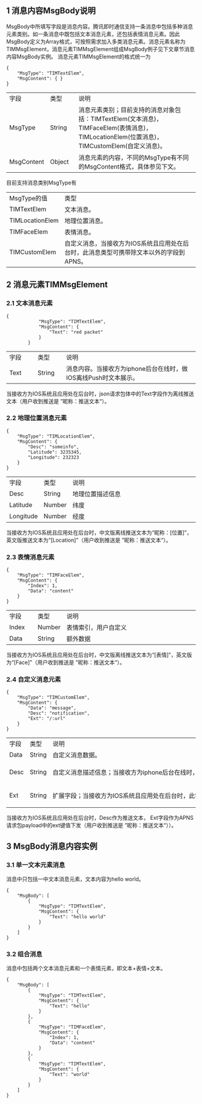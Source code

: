 ## 1 消息内容MsgBody说明

MsgBody中所填写字段是消息内容。腾讯即时通信支持一条消息中包括多种消息元素类别。如一条消息中既包括文本消息元素，还包括表情消息元素。因此MsgBody定义为Array格式，可按照需求加入多类消息元素。消息元素名称为TIMMsgElement，消息元素TIMMsgElement组成MsgBody例子见下文章节消息内容MsgBody实例。
消息元素TIMMsgElement的格式统一为
```
{
    "MsgType": "TIMTextElem", 
    "MsgContent": { }
}
```
<table style="width:100%;">
		<tbody>
			<tr>
				<td style="width:15%;">
					字段
				</td>
				<td style="width:15%;">
					类型
				</td>
				<td>
					说明
				</td>
			</tr>
			<tr>
				<td>
					MsgType<br />
				</td>
				<td>
					String
				</td>
				<td>
					消息元素类别；<span style="line-height:1.5;">目前支持的消息对象包括：</span><span style="line-height:1.5;">TIMTextElem(文本消息)，TIMFaceElem(表情消息)，</span><span style="line-height:1.5;">TIMLocationElem(位置消息)，TIMCustomElem(自定义消息)。</span><br />
				</td>
			</tr>
			<tr>
				<td>
					MsgContent<br />
				</td>
				<td>
					Object
				</td>
				<td>
					消息元素的内容，不同的MsgType有不同的MsgContent格式，具体参见下文。
				</td>
			</tr>
		</tbody>
	</table>
目前支持消息类别MsgType有
<table style="width:100%;" >
		<tbody>
			<tr>
				<td style="width:15%;">
					MsgType的值<br />
				</td>
				<td>
					类型
				</td>
			</tr>
			<tr>
				<td>
					TIMTextElem<br />
				</td>
				<td>
					文本消息。<br />
				</td>
			</tr>
			<tr>
				<td>
					TIMLocationElem<br />
				</td>
				<td>
					地理位置消息。<br />
				</td>
			</tr>
			<tr>
				<td>
					TIMFaceElem<br />
				</td>
				<td>
					表情消息。
				</td>
			</tr>
			<tr>
				<td>
					<p>
						TIMCustomElem
					</p>
				</td>
				<td>
					自定义消息，当接收方为IOS系统且应用处在后台时，此消息类型可携带除文本以外的字段到APNS。<br />
				</td>
			</tr>
		</tbody>
	</table>
	
## 2 消息元素TIMMsgElement

### 2.1 文本消息元素

```
{
            "MsgType": "TIMTextElem", 
            "MsgContent": {
                "Text": "red packet"
            }
        }
```
<table style="width:100%;" >
		<tbody>
			<tr>
				<td style="width:15%;">
					字段
				</td>
				<td style="width:15%;">
					类型
				</td>
				<td>
					说明
				</td>
			</tr>
			<tr>
				<td>
					Text
				</td>
				<td>
					String
				</td>
				<td>
					消息内容。当接收方为iphone后台在线时，做IOS离线Push时文本展示。
				</td>
			</tr>
		</tbody>
	</table>
	
当接收方为IOS系统且应用处在后台时，json请求包体中的Text字段作为离线推送文本（用户收到推送是 ”昵称：推送文本“）。

### 2.2 地理位置消息元素

```
{
    "MsgType": "TIMLocationElem", 
    "MsgContent": {
        "Desc": "someinfo", 
        "Latitude": 3235345, 
        "Longitude": 232323
    }
}
```
<table style="width:100%;" >
		<tbody>
			<tr>
				<td style="width:15%;">
					字段&nbsp;&nbsp;&nbsp;&nbsp;<br />
				</td>
				<td style="width:15%;">
					类型<br />
				</td>
				<td>
					说明
				</td>
			</tr>
			<tr>
				<td>
					Desc
				</td>
				<td>
					String
				</td>
				<td>
					地理位置描述信息<br />
				</td>
			</tr>
			<tr>
				<td>
					Latitude<br />
				</td>
				<td>
					Number
				</td>
				<td>
					纬度
				</td>
			</tr>
			<tr>
				<td>
					Longitude<br />
				</td>
				<td>
					Number
				</td>
				<td>
					经度
				</td>
			</tr>
		</tbody>
	</table>
	
当接收方为IOS系统且应用处在后台时，中文版离线推送文本为“昵称：[位置]”，英文版推送文本为“[Location]”（用户收到推送是 ”昵称：推送文本“）。

### 2.3 表情消息元素

```
{
    "MsgType": "TIMFaceElem", 
    "MsgContent": {
        "Index": 1, 
        "Data": "content"
    }
}
```
<table style="width:100%;" >
		<tbody>
			<tr>
				<td style="width:15%;">
					字段
				</td>
				<td style="width:15%;">
					类型
				</td>
				<td style="width:20px;">
					说明
				</td>
			</tr>
			<tr>
				<td>
					Index<br />
				</td>
				<td>
					Number
				</td>
				<td>
					表情索引，用户自定义<br />
				</td>
			</tr>
			<tr>
				<td>
					Data<br />
				</td>
				<td>
					String
				</td>
				<td>
					额外数据
				</td>
			</tr>
		</tbody>
	</table>

当接收方为IOS系统且应用处在后台时，中文版离线推送文本为“[表情]”，英文版为“[Face]”（用户收到推送是 ”昵称：推送文本“）。

### 2.4 自定义消息元素

```
{
    "MsgType": "TIMCustomElem", 
    "MsgContent": {
        "Data": "message", 
        "Desc": "notification", 
        "Ext": "/:url"
    }
}
```
<table style="width:100%;" >
		<tbody>
			<tr>
				<td style="width:15%;">
					<span style="white-space:nowrap;">字段</span> 
				</td>
				<td style="width:15%;">
					<span style="white-space:nowrap;">类型</span> 
				</td>
				<td>
					<span style="white-space:nowrap;">说明</span> 
				</td>
			</tr>
			<tr>
				<td>
					<span style="white-space:nowrap;">Data</span> 
				</td>
				<td>
					<span style="white-space:nowrap;">String</span> 
				</td>
				<td>
					<span style="white-space:nowrap;">自定义消息数据。<br />
</span> 
				</td>
			</tr>
			<tr>
				<td>
					<span style="white-space:nowrap;">Desc</span> 
				</td>
				<td>
					<span style="white-space:nowrap;">String</span> 
				</td>
				<td>
					<p>
						<span style="white-space:nowrap;">自定义消息描述信息；当接收方为iphone后台在线时，做IOS离线Push时文本展示。</span> 
					</p>
				</td>
			</tr>
			<tr>
				<td>
					<span style="white-space:nowrap;">Ext</span> 
				</td>
				<td>
					<span style="white-space:nowrap;">String</span> 
				</td>
				<td>
					<p>
						<span style="white-space:nowrap;">扩展字段；当接收方为IOS系统且应用处在后台时，此字段作为APNS请求包payload中的ext键值下发，Ext的协议格式由业务方确定，APNS只做透传。</span> 
					</p>
				</td>
			</tr>
		</tbody>
	</table>
	
当接收方为IOS系统且应用处在后台时，Desc作为推送文本， Ext字段作为APNS请求包payload中的ext键值下发（用户收到推送是 ”昵称：推送文本“））。

## 3 MsgBody消息内容实例

### 3.1 单一文本元素消息

消息中只包括一中文本消息元素，文本内容为hello world。

```
{
    "MsgBody": [
        {
            "MsgType": "TIMTextElem", 
            "MsgContent": {
                "Text": "hello world"
            }
        }
    ]
}
```

### 3.2 组合消息

消息中包括两个文本消息元素和一个表情元素，即文本+表情+文本。

```
{
    "MsgBody": [
        {
            "MsgType": "TIMTextElem", 
            "MsgContent": {
                "Text": "hello"
            }
        }, 
        {
            "MsgType": "TIMFaceElem", 
            "MsgContent": {
                "Index": 1, 
                "Data": "content"
            }
        }, 
        {
            "MsgType": "TIMTextElem", 
            "MsgContent": {
                "Text": "world"
            }
        }
    ]
}
```
